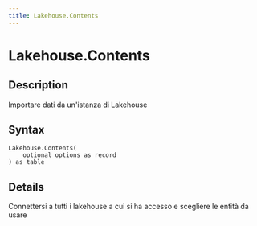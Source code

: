 ```yaml
---
title: Lakehouse.Contents
---
```


# Lakehouse.Contents


## Description

Importare dati da un&#39;istanza di Lakehouse


## Syntax

```powerquery
Lakehouse.Contents(
    optional options as record
) as table
```


## Details

Connettersi a tutti i lakehouse a cui si ha accesso e scegliere le entità da usare



